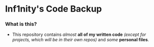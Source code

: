# Inf1nity's Code Backup

### What is this?

 - This repository contains *almost* **all of my written code** *(except for projects, which will be in their own repos)* and *some* **personal files**.
